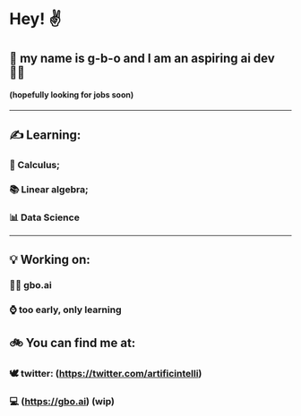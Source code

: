 # Hey! ✌️
## 🦾 my name is g-b-o and I am an aspiring ai dev :man_technologist:
####          (hopefully looking for jobs soon)

---

## ✍️ Learning:
###   📓 Calculus;              
###   📚 Linear algebra;        
###   📊 Data Science

---

## 💡 Working on:
###  :man_artist: gbo.ai
###  ⌚️ too early, only learning


## 🚲 You can find me at: 
###  🕊 twitter: (https://twitter.com/artificintelli)
###  💻 (https://gbo.ai) (wip)
